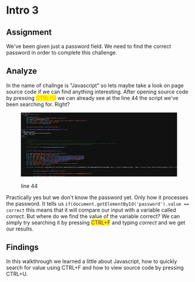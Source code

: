 # Intro 3

## Assignment

We've been given just a password field. We need to find the correct password in order to complete this challenge.



## Analyze

In the name of challnge is "Javascript" so lets maybe take a look on page source code if we can find anything interesting. After opening source code by pressing <mark style="color:orange;">CTRL+U</mark> we can already see at the line 44 the script we've been searching for. Right?

<figure><img src="../.gitbook/assets/image.png" alt=""><figcaption><p>line 44</p></figcaption></figure>

Practically yes but we don't know the password yet. Only how it processes the password. It tells us `if(document.getElementById('password').value == correct` this means that it will compare our input with a variable called _correct._ But where do we find the value of the variable correct? We can simply try searching it by pressing <mark style="color:purple;">CTRL+F</mark> and typing _correct_ and we get our results.



## Findings

In this walkthrough we learned a little about Javascript, how to quickly search for value using CTRL+F and how to view source code by pressing CTRL+U.



